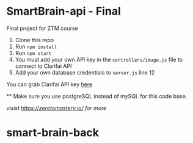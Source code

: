 # SmartBrain-api - Final
Final project for ZTM course

1. Clone this repo
2. Run `npm install` 
3. Run `npm start`
4. You must add your own API key in the `controllers/image.js` file to connect to Clarifai API
5. Add your own database credentials to `server.js` line 12

You can grab Clarifai API key [here](https://www.clarifai.com/)

** Make sure you use postgreSQL instead of mySQL for this code base.

*visist https://zerotomastery.io/ for more*

# smart-brain-back
